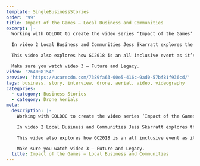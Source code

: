 ```yaml
---
template: SingleBusinessStories
order: '99'
title: Impact of the Games – Local Business and Communities
excerpt: |-
  Working with GOLDOC to create the video series ‘Impact of the Games’ – In this video Jess Skarratt explains the impact of GC2018 on Local Business and Communities.

  In video 2 Local Business and Communities Jess Skarratt explores the upgraded and transformed facilities for GC2018 – including Gold Coast Sports and Leisure Centre, Sound Stage 9 at Village Roadshows.  Coomera Indoor Sports Centre, and Optus Aquatic Centre.

  This video also explores how GC2018 is an all inclusive event as it’s the largest integrated para-sport program in Commonwealth Games history.

  Make sure you watch video 3 – Future and Legacy.
video: '264008154'
preview: 'https://ucarecdn.com/7389fa63-00e5-416c-9ad0-57bf81f936cd/'
tags: business, story, interview, drone, aerial, video, videography
categories:
  - category: Business Stories
  - category: Drone Aerials
meta:
  description: |-
    Working with GOLDOC to create the video series ‘Impact of the Games’ – In this video Jess Skarratt explains the impact of GC2018 on Local Business and Communities.

    In video 2 Local Business and Communities Jess Skarratt explores the upgraded and transformed facilities for GC2018 – including Gold Coast Sports and Leisure Centre, Sound Stage 9 at Village Roadshows.  Coomera Indoor Sports Centre, and Optus Aquatic Centre.

    This video also explores how GC2018 is an all inclusive event as it’s the largest integrated para-sport program in Commonwealth Games history.

    Make sure you watch video 3 – Future and Legacy.
  title: Impact of the Games – Local Business and Communities
---
```


